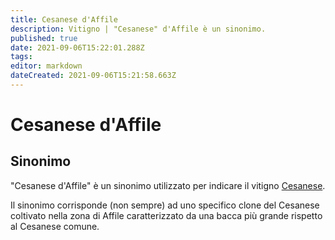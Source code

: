 ```yaml
---
title: Cesanese d'Affile
description: Vitigno | "Cesanese" d'Affile è un sinonimo.
published: true
date: 2021-09-06T15:22:01.288Z
tags: 
editor: markdown
dateCreated: 2021-09-06T15:21:58.663Z
---
```


# Cesanese d'Affile

## Sinonimo
"Cesanese d'Affile" è un sinonimo utilizzato per indicare il vitigno [Cesanese](/vitigni/cesanese). 

Il sinonimo corrisponde (non sempre) ad uno specifico clone del Cesanese coltivato nella zona di Affile caratterizzato da una bacca più grande rispetto al Cesanese comune.